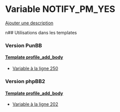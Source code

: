 # Variable NOTIFY_PM_YES
[Ajouter une description](https://fa-tvars.appspot.com/NOTIFY_PM_YES)

n## Utilisations dans les templates

### Version PunBB

#### [Template profile_add_body](punbb/profile_add_body.md)
* [Variable à la ligne 250](../punbb/profile_add_body.tpl#L250)

### Version phpBB2

#### [Template profile_add_body](subsilver/profile_add_body.md)
* [Variable à la ligne 202](../subsilver/profile_add_body.tpl#L202)